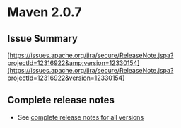 <!--
Licensed to the Apache Software Foundation (ASF) under one
or more contributor license agreements.  See the NOTICE file
distributed with this work for additional information
regarding copyright ownership.  The ASF licenses this file
to you under the Apache License, Version 2.0 (the
"License"); you may not use this file except in compliance
with the License.  You may obtain a copy of the License at

http://www.apache.org/licenses/LICENSE-2.0

Unless required by applicable law or agreed to in writing,
software distributed under the License is distributed on an
"AS IS" BASIS, WITHOUT WARRANTIES OR CONDITIONS OF ANY
KIND, either express or implied.  See the License for the
specific language governing permissions and limitations
under the License.
-->

# Maven 2.0.7

## Issue Summary

[https://issues.apache.org/jira/secure/ReleaseNote.jspa?projectId=12316922&amp;version=12330154](https://issues.apache.org/jira/secure/ReleaseNote.jspa?projectId=12316922&version=12330154)

## Complete release notes

- See [complete release notes for all versions](../../docs/history.html)

